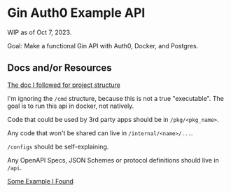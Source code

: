 # Gin Auth0 Example API

WIP as of Oct 7, 2023.

Goal: Make a functional Gin API with Auth0, Docker, and Postgres.

## Docs and/or Resources

[The doc I followed for project structure](https://github.com/golang-standards/project-layout)

I'm ignoring the `/cmd` structure, because this is not a true "executable". The goal is to run this api in docker, not natively.

Code that could be used by 3rd party apps should be in `/pkg/<pkg_name>`.

Any code that won't be shared can live in `/internal/<name>/...`.

`/configs` should be self-explaining.

Any OpenAPI Specs, JSON Schemes or protocol definitions should live in `/api`.

[Some Example I Found](https://www.golinuxcloud.com/golang-gin/)
